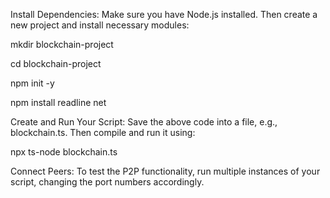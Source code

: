 Install Dependencies: Make sure you have Node.js installed. Then create a new project and install necessary modules:

mkdir blockchain-project

cd blockchain-project

npm init -y

npm install readline net

Create and Run Your Script: Save the above code into a file, e.g., blockchain.ts. Then compile and run it using:

npx ts-node blockchain.ts

Connect Peers: To test the P2P functionality, run multiple instances of your script, changing the port numbers accordingly.

